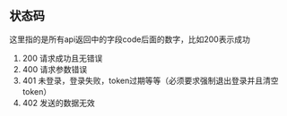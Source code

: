 ## 状态码

这里指的是所有api返回中的字段code后面的数字，比如200表示成功

1. 200 请求成功且无错误
2. 400 请求参数错误
3. 401 未登录，登录失败，token过期等等（必须要求强制退出登录并且清空token）
4. 402 发送的数据无效